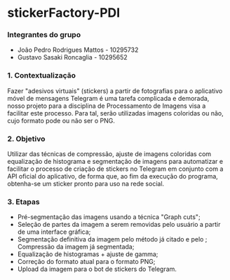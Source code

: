 # stickerFactory-PDI
### Integrantes do grupo 
- João Pedro Rodrigues Mattos - 10295732 
- Gustavo Sasaki Roncaglia - 10295652

### 1. Contextualização
Fazer "adesivos virtuais" (stickers) a partir de fotografias para o aplicativo móvel de mensagens Telegram é uma tarefa complicada e demorada, nosso projeto para a disciplina de Processamento de Imagens visa a facilitar este processo. Para tal, serão utilizadas imagens coloridas ou não, cujo formato pode ou não ser o PNG.

### 2. Objetivo 
Utilizar das técnicas de compressão, ajuste de imagens coloridas com equalização de histograma e segmentação de imagens para automatizar e facilitar o processo de criação de stickers no Telegram em conjunto com a API oficial do aplicativo, de forma que, ao fim da execução do programa, obtenha-se um sticker pronto para uso na rede social. 

### 3. Etapas
- Pré-segmentação das imagens usando a técnica "Graph cuts";
- Seleção de partes da imagem a serem removidas pelo usuário a partir de uma interface gráfica; 
- Segmentação definitiva da imagem pelo método já citado e pelo ; Compressão da imagem já segmentada; 
- Equalização de histogramas + ajuste de gamma; 
- Correção do formato atual para o formato PNG; 
- Upload da imagem para o bot de stickers do Telegram.
